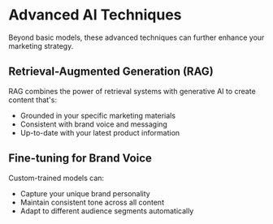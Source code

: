 # Advanced AI Techniques

Beyond basic models, these advanced techniques can further enhance your marketing strategy.

## Retrieval-Augmented Generation (RAG)

RAG combines the power of retrieval systems with generative AI to create content that's:
- Grounded in your specific marketing materials
- Consistent with brand voice and messaging
- Up-to-date with your latest product information

## Fine-tuning for Brand Voice

Custom-trained models can:
- Capture your unique brand personality
- Maintain consistent tone across all content
- Adapt to different audience segments automatically
